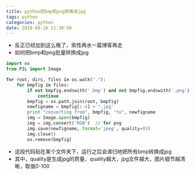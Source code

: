 ```yaml
---
title: python把bmp和png转换成jpg
tags: python
categories: python
date: 2018-08-16 21:30:50
---
```


- 反正已经加到这么晚了，索性再水一篇博客再走
- 如何把bmp和png批量转换成jpg

```python
import os
from PIL import Image

for root, dirs, files in os.walk("."):
    for bmpfig in files:
        if not bmpfig.endswith('.bmp') and not bmpfig.endswith('.png'):
            continue
        bmpfig = os.path.join(root, bmpfig)
        newfigname = bmpfig[:-4] + ".jpg"
        print "converting from", bmpfig, "to", newfigname
        img = Image.open(bmpfig)
        img = img.convert('RGB')  // for png
        img.save(newfigname, format='jpeg', quality=95)
        img.close()
        os.remove(bmpfig)
```

- 这段代码贴在某个文件夹下，运行之后会递归地把所有bmp转换成jpg
- 其中，quality是生成jpg的质量，quality越大，jpg文件越大，图片细节越清晰，取值0-100